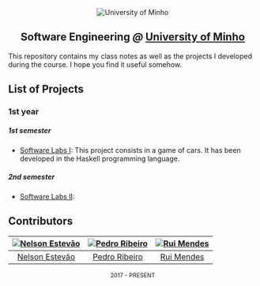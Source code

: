 <div align="center">
  <img src="https://www.eng.uminho.pt/SiteAssets/Logo.PNG" alt="University of Minho">
  <br>
  <h2>
  <strong>Software Engineering</strong>
  <em>@</em>
  <strong><a href="https://www.uminho.pt/EN/">University of Minho</a></strong>
  </h2>
</div>

This repository contains my class notes as well as the projects I developed during
the course. I hope you find it useful somehow.

## List of Projects

### **1st year**

##### 1st semester
  - [Software Labs I](https://github.com/nelsonmestevao/uminho/tree/master/1st/1/Laboratórios%20de%20Informática%20I/Project):
This project consists in a game of cars. It has been developed in the Haskell programming language.

##### 2nd semester
  - [Software Labs II]():
<!--
### **2nd year**
##### 1st semester
  - []()

##### 2nd semester
  - [Software Labs III]():
  - []()

### **3rd year**

##### 1st semester
  - []()

##### 2nd semester
  - [Software Labs IV]()
  - []()

### **4th year**

##### 1st semester
  - []()

##### 2nd semester
  - []()
-->

## Contributors

[![Nelson Estevão](https://github.com/nelsonmestevao.png?size=120)][nelson] | [![Pedro Ribeiro](https://github.com/nelsonmestevao.png?size=120)][pedro] | [![Rui Mendes](https://github.com/ruimendes29.png?size=120)][rui]
:---: | :---: | :---:
[Nelson Estevão][nelson] | [Pedro Ribeiro][pedro] | [Rui Mendes][rui]

[nelson]: https://github.com/nelsonmestevao
[pedro]: https://github.com/nelsonmestevao
[rui]: https://github.com/ruimendes29

<div align="center">
<sub>2017 - PRESENT</sub>
</div>
